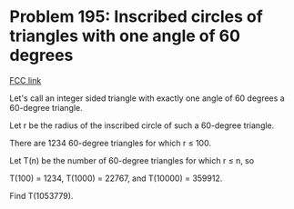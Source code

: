 # Problem 195: Inscribed circles of triangles with one angle of 60 degrees

[FCC link](https://www.freecodecamp.org/learn/coding-interview-prep/project-euler/problem-195-inscribed-circles-of-triangles-with-one-angle-of-60-degrees)

Let's call an integer sided triangle with exactly one angle of 60 degrees a
60-degree triangle.

Let r be the radius of the inscribed circle of such a 60-degree triangle.

There are 1234 60-degree triangles for which r ≤ 100.

Let T(n) be the number of 60-degree triangles for which r ≤ n, so

T(100) = 1234, T(1000) = 22767, and T(10000) = 359912.

Find T(1053779).
